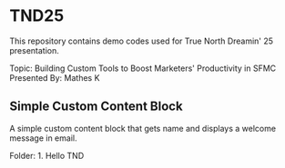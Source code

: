 # TND25

This repository contains demo codes used for True North Dreamin' 25 presentation.

Topic: Building Custom Tools to Boost Marketers' Productivity in SFMC
Presented By: Mathes K

## Simple Custom Content Block

A simple custom content block that gets name and displays a welcome message in email. 

Folder: 1. Hello TND

## 
